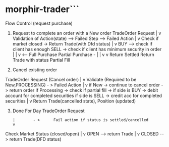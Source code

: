 # morphir-trader```


Flow Control (request purchase)

1. Request to complete an order with a New order
TradeOrder Request
       |
       v
 Validation of Action(state) --> Failed Step --> Failed Action
       |
       v
 Check if market closed ->  Return Trade(with Dfd status)
       |
       v
  BUY --> check if client has enough                             SELL -> check if client has minimum security in order
       |                                                                                       |
       v                                                                                     <--
  Full Purchase         Partial Purchase -
       |                     |
       v                     v
  Return Settled         Return Trade with status Partial Fill



2. Cancel existing order

TradeOrder Request (Cancel order)
       |
       v
Validate (Required to be New,PROCESSING) - > Failed Action
       |
       v
if New          ->  continue to cancel order    -> return order
if Processing   ->  check if partial fill       -> if side is BUY -> debit account for completed securities
                                                   if side is SELL -> credit acc for completed securities
                                                   |
                                                   v
                                                   Return Trade(cancelled state), Position (updated)



3. Done For Day
TradeOrder Request

       |        - >      Fail action if status is settled/cancelled
       v
 Check Market Status (closed/open)
       |
       v
 OPEN --> return Trade
       |
       v
 CLOSED --> return Trade(DFD status)










```
